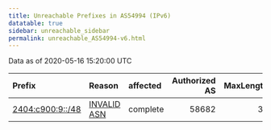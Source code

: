 ```yaml
---
title: Unreachable Prefixes in AS54994 (IPv6)
datatable: true
sidebar: unreachable_sidebar
permalink: unreachable_AS54994-v6.html
---
```


Data as of 2020-05-16 15:20:00 UTC


<div class="datatable-begin"></div>

| Prefix                                                     | Reason                                                                                                  | affected   |   Authorized AS |   MaxLength | Anchor                                       |   unreachable /48s |
|:-----------------------------------------------------------|:--------------------------------------------------------------------------------------------------------|:-----------|----------------:|------------:|:---------------------------------------------|-------------------:|
| [2404:c900:9::/48](https://stat.ripe.net/2404:c900:9::/48) | [INVALID ASN](https://rpki-validator.ripe.net/announcement-preview?asn=AS54994&prefix=2404:c900:9::/48) | complete   |           58682 |          36 | [APNIC](unreachable_APNIC_RPKI_Root-v6.html) |                  1 |

<div class="datatable-end"></div>